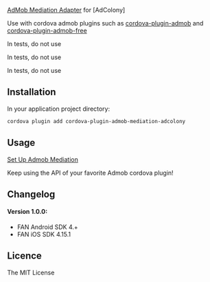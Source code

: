 [AdMob Mediation Adapter](https://firebase.google.com/docs/admob/android/mediation-networks) for [AdColony]

Use with cordova admob plugins such as [cordova-plugin-admob](https://github.com/floatinghotpot/cordova-plugin-admob) and [cordova-plugin-admob-free](https://github.com/ratson/cordova-plugin-admob-free)

In tests, do not use

In tests, do not use

In tests, do not use


## Installation ##

In your application project directory:

```bash
cordova plugin add cordova-plugin-admob-mediation-adcolony
```

## Usage ##

[Set Up Admob Mediation](https://support.google.com/admob/answer/3124703?hl=en)

Keep using the API of your favorite Admob cordova plugin!

## Changelog ##

#### Version 1.0.0: 
- FAN Android SDK 4.+ 
- FAN iOS SDK 4.15.1

## Licence ##

The MIT License
